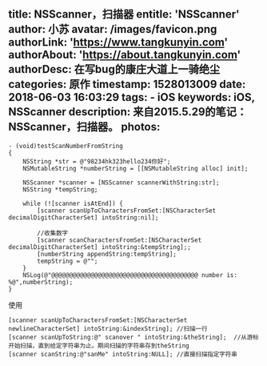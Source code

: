 title: NSScanner，扫描器
entitle: 'NSScanner'
author: 小苏
avatar: /images/favicon.png
authorLink: 'https://www.tangkunyin.com'
authorAbout: 'https://about.tangkunyin.com'
authorDesc: 在写bug的康庄大道上一骑绝尘
categories: 原作
timestamp: 1528013009
date: 2018-06-03 16:03:29
tags:
    - iOS
keywords: iOS, NSScanner
description: 来自2015.5.29的笔记：NSScanner，扫描器。
photos:
---

```
- (void)testScanNumberFromString
{
    NSString *str = @"98234hk323hello234你好";
    NSMutableString *numberString = [[NSMutableString alloc] init];
    
    NSScanner *scanner = [NSScanner scannerWithString:str];
    NSString *tempString;
    
    while (![scanner isAtEnd]) {
        [scanner scanUpToCharactersFromSet:[NSCharacterSet decimalDigitCharacterSet] intoString:nil];
        
        //收集数字
        [scanner scanCharactersFromSet:[NSCharacterSet decimalDigitCharacterSet] intoString:&tempString];;
        [numberString appendString:tempString];
        tempString = @"";
    }
    NSLog(@"@@@@@@@@@@@@@@@@@@@@@@@@@@@@@@@@@@@@@@@@@ number is: %@",numberString);
}
```

使用

```
[scanner scanUpToCharactersFromSet:[NSCharacterSet newlineCharacterSet] intoString:&indexString]; //扫描一行
[scanner scanUpToString:@" scanover " intoString:&theString];  //从游标开始扫描，直到给定字符串为止。期间扫描的字符串存到theString
[scanner scanString:@"sanMe" intoString:NULL]; //直接扫描指定字符串

```

